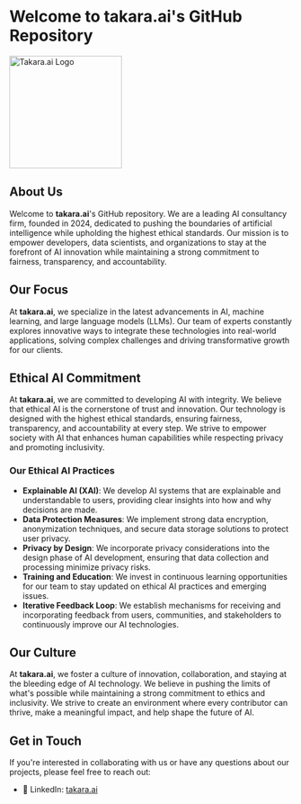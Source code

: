 # Welcome to takara.ai's GitHub Repository

<img src="https://takara.ai/images/logo-24/TakaraAi.svg" width="200" alt="Takara.ai Logo" />

## About Us

Welcome to **takara.ai**'s GitHub repository. We are a leading AI consultancy firm, founded in 2024, dedicated to pushing the boundaries of artificial intelligence while upholding the highest ethical standards. Our mission is to empower developers, data scientists, and organizations to stay at the forefront of AI innovation while maintaining a strong commitment to fairness, transparency, and accountability.

## Our Focus

At **takara.ai**, we specialize in the latest advancements in AI, machine learning, and large language models (LLMs). Our team of experts constantly explores innovative ways to integrate these technologies into real-world applications, solving complex challenges and driving transformative growth for our clients.

## Ethical AI Commitment

At **takara.ai**, we are committed to developing AI with integrity. We believe that ethical AI is the cornerstone of trust and innovation. Our technology is designed with the highest ethical standards, ensuring fairness, transparency, and accountability at every step. We strive to empower society with AI that enhances human capabilities while respecting privacy and promoting inclusivity.

### Our Ethical AI Practices

- **Explainable AI (XAI)**: We develop AI systems that are explainable and understandable to users, providing clear insights into how and why decisions are made.
- **Data Protection Measures**: We implement strong data encryption, anonymization techniques, and secure data storage solutions to protect user privacy.
- **Privacy by Design**: We incorporate privacy considerations into the design phase of AI development, ensuring that data collection and processing minimize privacy risks.
- **Training and Education**: We invest in continuous learning opportunities for our team to stay updated on ethical AI practices and emerging issues.
- **Iterative Feedback Loop**: We establish mechanisms for receiving and incorporating feedback from users, communities, and stakeholders to continuously improve our AI technologies.

## Our Culture

At **takara.ai**, we foster a culture of innovation, collaboration, and staying at the bleeding edge of AI technology. We believe in pushing the limits of what's possible while maintaining a strong commitment to ethics and inclusivity. We strive to create an environment where every contributor can thrive, make a meaningful impact, and help shape the future of AI.

## Get in Touch

If you're interested in collaborating with us or have any questions about our projects, please feel free to reach out:

- 💼 LinkedIn: [takara.ai](https://www.linkedin.com/company/takara-ai/)

